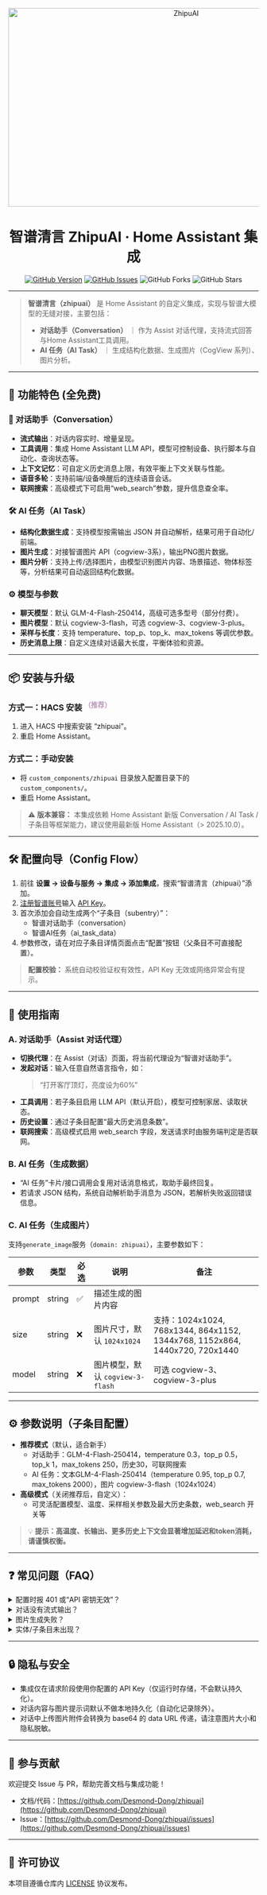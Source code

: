 <p align="center">
  <img src="https://github.com/user-attachments/assets/f8ff7a6c-4449-496a-889a-d205469a84df" alt="ZhipuAI" width="700" height="400" />
</p>

<h1 align="center">智谱清言 ZhipuAI · Home Assistant 集成</h1>

<p align="center">
  <a href="https://github.com/Desmond-Dong/zhipuai/releases"><img src="https://img.shields.io/github/v/release/knoop7/zhipuai" alt="GitHub Version"></a>
  <a href="https://github.com/Desmond-Dong/zhipuai/issues"><img src="https://img.shields.io/github/issues/knoop7/zhipuai" alt="GitHub Issues"></a>
  <img src="https://img.shields.io/github/forks/Desmond-Dong/zhipuai?style=social" alt="GitHub Forks">
  <img src="https://img.shields.io/github/stars/Desmond-Dong/zhipuai?style=social" alt="GitHub Stars">
</p>

---

> **智谱清言（zhipuai）** 是 Home Assistant 的自定义集成，实现与智谱大模型的无缝对接，主要包括：
>
> - **对话助手（Conversation）** ｜ 作为 Assist 对话代理，支持流式回答与Home Assistant工具调用。
> - **AI 任务（AI Task）** ｜ 生成结构化数据、生成图片（CogView 系列）、 图片分析。


---

## 🚀 功能特色 (全免费)

### 🤖 对话助手（Conversation）
- **流式输出**：对话内容实时、增量呈现。
- **工具调用**：集成 Home Assistant LLM API，模型可控制设备、执行脚本与自动化、查询状态等。
- **上下文记忆**：可自定义历史消息上限，有效平衡上下文关联与性能。
- **语音多轮**：支持前端/设备唤醒后的连续语音会话。
- **联网搜索**：高级模式下可启用“web_search”参数，提升信息查全率。

### 🛠️ AI 任务（AI Task）
- **结构化数据生成**：支持模型按需输出 JSON 并自动解析，结果可用于自动化/前端。
- **图片生成**：对接智谱图片 API（cogview-3系），输出PNG图片数据。
- **图片分析**：支持上传/选择图片，由模型识别图片内容、场景描述、物体标签等，分析结果可自动返回结构化数据。


### ⚙️ 模型与参数
- **聊天模型**：默认 GLM-4-Flash-250414，高级可选多型号（部分付费）。
- **图片模型**：默认 cogview-3-flash，可选 cogview-3、cogview-3-plus。
- **采样与长度**：支持 temperature、top_p、top_k、max_tokens 等调优参数。
- **历史消息上限**：自定义连续对话最大长度，平衡体验和资源。

---

## 📦 安装与升级

### 方式一：HACS 安装 <sup style="color:#b9b;">（推荐）</sup>
1. 进入 HACS 中搜索安装 “zhipuai”。
2. 重启 Home Assistant。

### 方式二：手动安装
- 将 `custom_components/zhipuai` 目录放入配置目录下的 `custom_components/`。
- 重启 Home Assistant。

> ⚠️ **版本兼容：**
> 本集成依赖 Home Assistant 新版 Conversation / AI Task / 子条目等框架能力，建议使用最新版 Home Assistant（> 2025.10.0）。

---

## 🛠️ 配置向导（Config Flow）

1. 前往 **设置 → 设备与服务 → 集成 → 添加集成**，搜索“智谱清言（zhipuai）”添加。
2. [注册智谱账号](https://www.bigmodel.cn/invite?icode=NWiYEUi2tleEV8cplkb1Z%2BZLO2QH3C0EBTSr%2BArzMw4%3D/)输入 [API Key](https://open.bigmodel.cn/usercenter/apikeys)。
3. 首次添加会自动生成两个“子条目（subentry）”：
    - 智谱对话助手（conversation）
    - 智谱AI任务（ai_task_data）
4. 参数修改，请在对应子条目详情页面点击“配置”按钮（父条目不可直接配置）。

> **配置校验：** 系统自动校验证权有效性，API Key 无效或网络异常会有提示。

---

## 📝 使用指南

### A. 对话助手（Assist 对话代理）

- **切换代理**：在 Assist（对话）页面，将当前代理设为“智谱对话助手”。
- **发起对话**：输入任意自然语言指令，如：
  > “打开客厅顶灯，亮度设为60%”
- **工具调用**：若子条目启用 LLM API（默认开启），模型可控制家居、读取状态。
- **历史设置**：通过子条目配置“最大历史消息条数”。
- **联网搜索**：高级模式启用 web_search 字段，发送请求时由服务端判定是否联网。

### B. AI 任务（生成数据）

- “AI 任务”卡片/接口调用会复用对话消息格式，取助手最终回复。
- 若请求 JSON 结构，系统自动解析助手消息为 JSON，若解析失败返回错误信息。

### C. AI 任务（生成图片）

支持`generate_image`服务（`domain: zhipuai`），主要参数如下：

| 参数   | 类型     | 必选 | 说明                                 | 备注                    |
| ------ | -------- | ---- | ------------------------------------ | ----------------------- |
| prompt | string   | ✅   | 描述生成的图片内容                   |                         |
| size   | string   | ❌   | 图片尺寸，默认 `1024x1024`           | 支持：1024x1024, 768x1344, 864x1152, 1344x768, 1152x864, 1440x720, 720x1440 |
| model  | string   | ❌   | 图片模型，默认 `cogview-3-flash`     | 可选 cogview-3、cogview-3-plus |


---

## ⚙️ 参数说明（子条目配置）

- **推荐模式**（默认，适合新手）
    - 对话助手：GLM-4-Flash-250414，temperature 0.3，top_p 0.5，top_k 1，max_tokens 250，历史30，可联网搜索
    - AI 任务：文本GLM-4-Flash-250414（temperature 0.95, top_p 0.7, max_tokens 2000），图片 cogview-3-flash（1024x1024）
- **高级模式**（关闭推荐后，自定义）：
    - 可灵活配置模型、温度、采样相关参数及最大历史条数，web_search 开关等

> 💡 **提示：高温度、长输出、更多历史上下文会显著增加延迟和token消耗，请谨慎权衡。**

---

## ❓ 常见问题（FAQ）

<details>
  <summary>配置时报 401 或“API 密钥无效”？</summary>
  请确认 API Key 正确且未过期，可在控制台重新生成。
</details>

<details>
  <summary>对话没有流式输出？</summary>
  请确保 Assist 已切换到本集成为当前代理，同时确认日志无相关报错。
</details>

<details>
  <summary>图片生成失败？</summary>
  检查 HASS 返回的错误文本，确认模型和尺寸参数受支持，如遇故障稍后重试。
</details>

<details>
  <summary>实体/子条目未出现？</summary>
  请确保 Home Assistant 版本较新，并尝试重启或升级系统。
</details>

---

## 🔒 隐私与安全

- 集成仅在请求阶段使用你配置的 API Key（仅运行时存储，不会默认持久化）。
- 对话内容与图片提示词默认不做本地持久化（自动化记录除外）。
- 对话中上传图片附件会转换为 base64 的 data URL 传递，请注意图片大小和隐私脱敏。

---

## 🤝 参与贡献

欢迎提交 Issue 与 PR，帮助完善文档与集成功能！

- 文档/代码：[https://github.com/Desmond-Dong/zhipuai](https://github.com/Desmond-Dong/zhipuai)
- Issue：[https://github.com/Desmond-Dong/zhipuai/issues](https://github.com/Desmond-Dong/zhipuai/issues)

---

## 📄 许可协议

本项目遵循仓库内 [LICENSE](./LICENSE) 协议发布。
